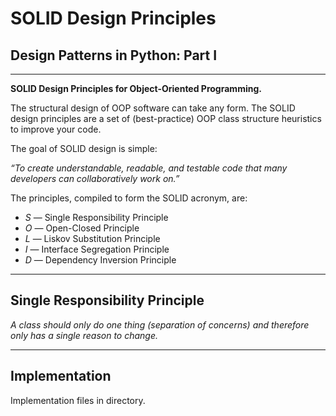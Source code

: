  # SOLID Design Principles
## Design Patterns in Python: Part I
----

**SOLID Design Principles for Object-Oriented Programming.**


The structural design of OOP software can take any form. The SOLID design principles are a set of (best-practice) OOP class structure heuristics to improve your code.

The goal of SOLID design is simple:

_“To create understandable, readable, and testable code that many developers can collaboratively work on.”_

The principles, compiled to form the SOLID acronym, are:

  - *S* — Single Responsibility Principle
  - *O* — Open-Closed Principle
  - *L* — Liskov Substitution Principle
  - *I* — Interface Segregation Principle
  - *D* — Dependency Inversion Principle


---

## Single Responsibility Principle

*A class should only do one thing (separation of concerns) and therefore only has a single reason to change.*

---

## Implementation

Implementation files in directory.
